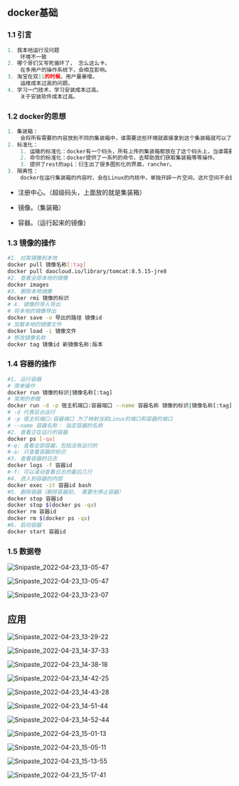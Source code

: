 ## docker基础

### 1.1 引言

```python
1. 我本地运行没问题
	环境不一致
2. 哪个哥们又写死循环了， 怎么这么卡。
	在多用户的操作系统下，会相互影响。
3. 淘宝在双11的时候，用户量暴增。
	运维成本过高的问题。
4. 学习一门技术，学习安装成本过高。
	关于安装软件成本过高。
```

### 1.2 docker的思想

```python
1. 集装箱：
	会将所有需要的内容放到不同的集装箱中，谁需要这些环境就直接拿到这个集装箱就可以了。
2. 标准化：
	1. 运输的标准化：docker有一个码头，所有上传的集装箱都放在了这个码头上，当谁需要某些环境，就直接指派鲸鱼去搬运这个集装箱就可以了。
    2. 命令的标准化：docker提供了一系列的命令，去帮助我们获取集装箱等等操作。
    3. 提供了rest的api：衍生出了很多图形化的界面，rancher。
3. 隔离性：
	docker在运行集装箱的内容时，会在Linux的内核中，单独开辟一片空间，这片空间不会影响到其他程序。
```

- 注册中心。（超级码头，上面放的就是集装箱）

- 镜像。（集装箱）
- 容器。（运行起来的镜像）

### 1.3 镜像的操作

```sh
#1. 拉取镜像到本地
docker pull 镜像名称[:tag]
docker pull daocloud.io/library/tomcat:8.5.15-jre8
#2. 查看全部本地的镜像
docker images
#3. 删除本地镜像
docker rmi 镜像的标识
# 4. 镜像的导入导出
# 将本地的镜像导出
docker save -o 导出的路径 镜像id
# 加载本地的镜像文件
docker load -i 镜像文件
# 修改镜像名称
docker tag 镜像id 新镜像名称:版本
```

### 1.4 容器的操作

```sh
#1. 运行容器
# 简单操作
docker run 镜像的标识|镜像名称[:tag]
# 常用的参数
docker run -d -p 宿主机端口:容器端口 --name 容器名称 镜像的标识|镜像名称[:tag]
# -d 代表后台运行
# -p 宿主机端口:容器端口 为了映射当前Linux的端口和容器的端口
# --name 容器名称： 指定容器的名称
#2. 查看正在运行的容器
docker ps [-qa]
#-q: 查看全部容器，包括没有运行的
#-a: 只查看容器的标识
#3. 查看容器的日志
docker logs -f 容器id
#-f: 可以滚动查看日志的最后几行
#4. 进入到容器的内部
docker exec -it 容器id bash
#5. 删除容器（删除容器前， 需要先停止容器）
docker stop 容器id
docker stop $(docker ps -qa)
docker rm 容器id
docker rm $(docker ps -qa)
#6. 启动容器
docker start 容器id
```

### 1.5 数据卷

![Snipaste_2022-04-23_13-05-47](Docker手册.assets/Snipaste_2022-04-23_13-05-47.png)

![Snipaste_2022-04-23_13-05-47](Docker手册.assets/Snipaste_2022-04-23_13-10-52.png)

![Snipaste_2022-04-23_13-23-07](Docker手册.assets/Snipaste_2022-04-23_13-23-07.png)

## 应用



![Snipaste_2022-04-23_13-29-22](Docker手册.assets/Snipaste_2022-04-23_13-29-22.png)

![Snipaste_2022-04-23_14-37-33](Docker手册.assets/Snipaste_2022-04-23_14-37-33.png)

![Snipaste_2022-04-23_14-38-18](Docker手册.assets/Snipaste_2022-04-23_14-38-18.png)

![Snipaste_2022-04-23_14-42-25](Docker手册.assets/Snipaste_2022-04-23_14-42-25.png)

![Snipaste_2022-04-23_14-43-28](Docker手册.assets/Snipaste_2022-04-23_14-43-28.png)

![Snipaste_2022-04-23_14-51-44](Docker手册.assets/Snipaste_2022-04-23_14-51-44.png)

![Snipaste_2022-04-23_14-52-44](Docker手册.assets/Snipaste_2022-04-23_14-52-44.png)

![Snipaste_2022-04-23_15-01-13](Docker手册.assets/Snipaste_2022-04-23_15-01-13.png)

![Snipaste_2022-04-23_15-05-11](Docker手册.assets/Snipaste_2022-04-23_15-05-11.png)

![Snipaste_2022-04-23_15-13-55](Docker手册.assets/Snipaste_2022-04-23_15-13-55.png)

![Snipaste_2022-04-23_15-17-41](Docker手册.assets/Snipaste_2022-04-23_15-17-41.png)

